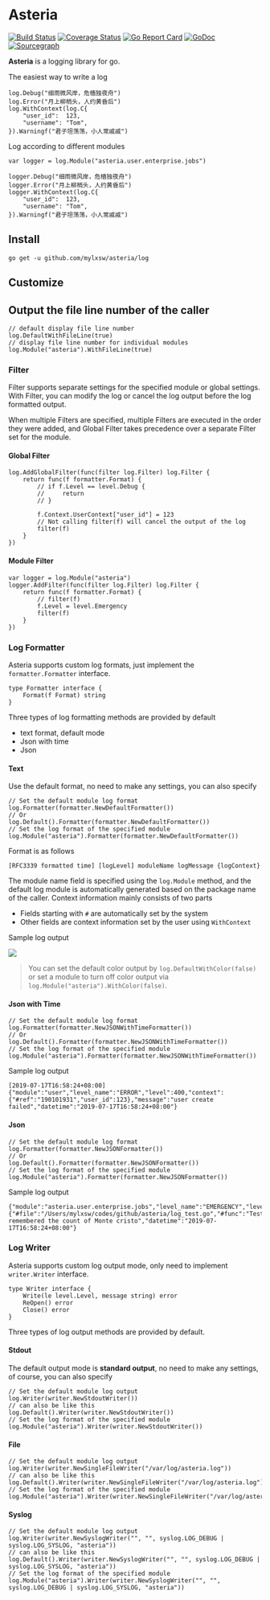 # Asteria 

[![Build Status](https://www.travis-ci.org/mylxsw/asteria.svg?branch=master)](https://www.travis-ci.org/mylxsw/asteria)
[![Coverage Status](https://coveralls.io/repos/github/mylxsw/asteria/badge.svg?branch=master)](https://coveralls.io/github/mylxsw/asteria?branch=master)
[![Go Report Card](https://goreportcard.com/badge/github.com/mylxsw/asteria)](https://goreportcard.com/report/github.com/mylxsw/asteria)
[![GoDoc](https://godoc.org/github.com/mylxsw/asteria?status.svg)](https://godoc.org/github.com/mylxsw/asteria)
[![Sourcegraph](https://sourcegraph.com/github.com/mylxsw/asteria/-/badge.svg)](https://sourcegraph.com/github.com/mylxsw/asteria?badge)

**Asteria** is a logging library for go.

The easiest way to write a log

    log.Debug("细雨微风岸，危樯独夜舟")
    log.Error("月上柳梢头，人约黄昏后")
    log.WithContext(log.C{
        "user_id":  123,
        "username": "Tom",
    }).Warningf("君子坦荡荡，小人常戚戚")

Log according to different modules

    var logger = log.Module("asteria.user.enterprise.jobs")
       
    logger.Debug("细雨微风岸，危樯独夜舟")
    logger.Error("月上柳梢头，人约黄昏后")
    logger.WithContext(log.C{
        "user_id":  123,
        "username": "Tom",
    }).Warningf("君子坦荡荡，小人常戚戚")
    
## Install

    go get -u github.com/mylxsw/asteria/log

## Customize

## Output the file line number of the caller

    // default display file line number 
    log.DefaultWithFileLine(true)
    // display file line number for individual modules
    log.Module("asteria").WithFileLine(true)

### Filter

Filter supports separate settings for the specified module or global settings. With Filter, you can modify the log or cancel the log output before the log formatted output.

When multiple Filters are specified, multiple Filters are executed in the order they were added, and Global Filter takes precedence over a separate Filter set for the module.

#### Global Filter

    log.AddGlobalFilter(func(filter log.Filter) log.Filter {
        return func(f formatter.Format) {
            // if f.Level == level.Debug {
            //     return
            // }
            
            f.Context.UserContext["user_id"] = 123
            // Not calling filter(f) will cancel the output of the log
            filter(f)
        }
    })

#### Module Filter

    var logger = log.Module("asteria")
    logger.AddFilter(func(filter log.Filter) log.Filter {
        return func(f formatter.Format) {
            // filter(f)
            f.Level = level.Emergency
            filter(f)
        }
    })

### Log Formatter

Asteria supports custom log formats, just implement the `formatter.Formatter` interface.
    
    type Formatter interface {
        Format(f Format) string
    }

Three types of log formatting methods are provided by default

- text format, default mode
- Json with time
- Json

#### Text

Use the default format, no need to make any settings, you can also specify

    // Set the default module log format
    log.Formatter(formatter.NewDefaultFormatter())
    // Or
    log.Default().Formatter(formatter.NewDefaultFormatter())
    // Set the log format of the specified module
    log.Module("asteria").Formatter(formatter.NewDefaultFormatter())

Format is as follows

    [RFC3339 formatted time] [logLevel] moduleName logMessage {logContext}

The module name field is specified using the `log.Module` method, and the default log module is automatically generated based on the package name of the caller. Context information mainly consists of two parts

- Fields starting with `#` are automatically set by the system
- Other fields are context information set by the user using `WithContext`

Sample log output

![](https://ssl.aicode.cc/2019-07-17-15633539363228.jpg)

> You can set the default color output by `log.DefaultWithColor(false)` or set a module to turn off color output via `log.Module("asteria").WithColor(false)`.

#### Json with Time

    // Set the default module log format
    log.Formatter(formatter.NewJSONWithTimeFormatter())
    // Or
    log.Default().Formatter(formatter.NewJSONWithTimeFormatter())
    // Set the log format of the specified module
    log.Module("asteria").Formatter(formatter.NewJSONWithTimeFormatter())
 
Sample log output

    [2019-07-17T16:58:24+08:00] {"module":"user","level_name":"ERROR","level":400,"context":{"#ref":"190101931","user_id":123},"message":"user create failed","datetime":"2019-07-17T16:58:24+08:00"}
    
#### Json 

    // Set the default module log format
    log.Formatter(formatter.NewJSONFormatter())
    // Or
    log.Default().Formatter(formatter.NewJSONFormatter())
    // Set the log format of the specified module
    log.Module("asteria").Formatter(formatter.NewJSONFormatter())

Sample log output

    {"module":"asteria.user.enterprise.jobs","level_name":"EMERGENCY","level":600,"context":{"#file":"/Users/mylxsw/codes/github/asteria/log_test.go","#func":"TestModule","#line":91,"#package":"github.com/mylxsw/asteria_test","#ref":"190101931","user_id":123},"message":"He remembered the count of Monte cristo","datetime":"2019-07-17T16:58:24+08:00"}


### Log Writer

Asteria supports custom log output mode, only need to implement `writer.Writer` interface.
    
    type Writer interface {
        Write(le level.Level, message string) error
        ReOpen() error
        Close() error
    }

Three types of log output methods are provided by default.

#### Stdout

The default output mode is **standard output**, no need to make any settings, of course, you can also specify

    // Set the default module log output
    log.Writer(writer.NewStdoutWriter())
    // can also be like this
    log.Default().Writer(writer.NewStdoutWriter())
    // Set the log format of the specified module
    log.Module("asteria").Writer(writer.NewStdoutWriter())

#### File

    // Set the default module log output
    log.Writer(writer.NewSingleFileWriter("/var/log/asteria.log"))
    // can also be like this
    log.Default().Writer(writer.NewSingleFileWriter("/var/log/asteria.log"))
    // Set the log format of the specified module
    log.Module("asteria").Writer(writer.NewSingleFileWriter("/var/log/asteria.log"))

#### Syslog

    // Set the default module log output
    log.Writer(writer.NewSyslogWriter("", "", syslog.LOG_DEBUG | syslog.LOG_SYSLOG, "asteria"))
    // can also be like this
    log.Default().Writer(writer.NewSyslogWriter("", "", syslog.LOG_DEBUG | syslog.LOG_SYSLOG, "asteria"))
    // Set the log format of the specified module
    log.Module("asteria").Writer(writer.NewSyslogWriter("", "", syslog.LOG_DEBUG | syslog.LOG_SYSLOG, "asteria"))
